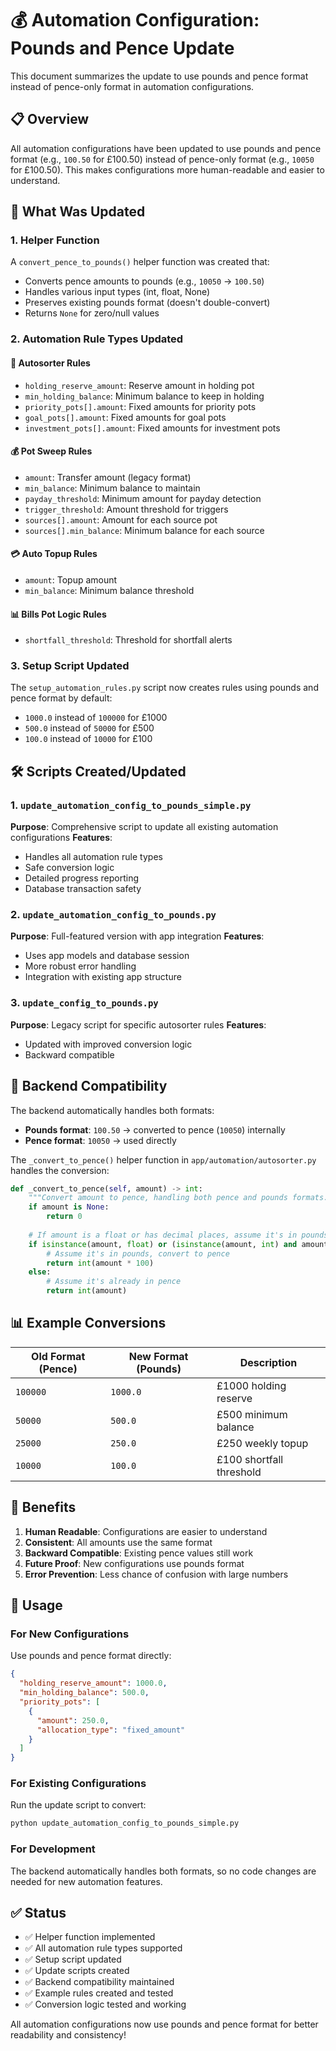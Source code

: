 # 💰 Automation Configuration: Pounds and Pence Update

This document summarizes the update to use pounds and pence format instead of pence-only format in automation configurations.

## 📋 Overview

All automation configurations have been updated to use pounds and pence format (e.g., `100.50` for £100.50) instead of pence-only format (e.g., `10050` for £100.50). This makes configurations more human-readable and easier to understand.

## 🔧 What Was Updated

### 1. Helper Function
A `convert_pence_to_pounds()` helper function was created that:
- Converts pence amounts to pounds (e.g., `10050` → `100.50`)
- Handles various input types (int, float, None)
- Preserves existing pounds format (doesn't double-convert)
- Returns `None` for zero/null values

### 2. Automation Rule Types Updated

#### 📂 Autosorter Rules
- `holding_reserve_amount`: Reserve amount in holding pot
- `min_holding_balance`: Minimum balance to keep in holding
- `priority_pots[].amount`: Fixed amounts for priority pots
- `goal_pots[].amount`: Fixed amounts for goal pots
- `investment_pots[].amount`: Fixed amounts for investment pots

#### 💰 Pot Sweep Rules
- `amount`: Transfer amount (legacy format)
- `min_balance`: Minimum balance to maintain
- `payday_threshold`: Minimum amount for payday detection
- `trigger_threshold`: Amount threshold for triggers
- `sources[].amount`: Amount for each source pot
- `sources[].min_balance`: Minimum balance for each source

#### 💳 Auto Topup Rules
- `amount`: Topup amount
- `min_balance`: Minimum balance threshold

#### 📊 Bills Pot Logic Rules
- `shortfall_threshold`: Threshold for shortfall alerts

### 3. Setup Script Updated
The `setup_automation_rules.py` script now creates rules using pounds and pence format by default:
- `1000.0` instead of `100000` for £1000
- `500.0` instead of `50000` for £500
- `100.0` instead of `10000` for £100

## 🛠️ Scripts Created/Updated

### 1. `update_automation_config_to_pounds_simple.py`
**Purpose**: Comprehensive script to update all existing automation configurations
**Features**:
- Handles all automation rule types
- Safe conversion logic
- Detailed progress reporting
- Database transaction safety

### 2. `update_automation_config_to_pounds.py`
**Purpose**: Full-featured version with app integration
**Features**:
- Uses app models and database session
- More robust error handling
- Integration with existing app structure

### 3. `update_config_to_pounds.py`
**Purpose**: Legacy script for specific autosorter rules
**Features**:
- Updated with improved conversion logic
- Backward compatible

## 🔄 Backend Compatibility

The backend automatically handles both formats:
- **Pounds format**: `100.50` → converted to pence (`10050`) internally
- **Pence format**: `10050` → used directly

The `_convert_to_pence()` helper function in `app/automation/autosorter.py` handles the conversion:
```python
def _convert_to_pence(self, amount) -> int:
    """Convert amount to pence, handling both pence and pounds formats."""
    if amount is None:
        return 0
    
    # If amount is a float or has decimal places, assume it's in pounds
    if isinstance(amount, float) or (isinstance(amount, int) and amount < 1000):
        # Assume it's in pounds, convert to pence
        return int(amount * 100)
    else:
        # Assume it's already in pence
        return int(amount)
```

## 📊 Example Conversions

| Old Format (Pence) | New Format (Pounds) | Description |
|-------------------|-------------------|-------------|
| `100000` | `1000.0` | £1000 holding reserve |
| `50000` | `500.0` | £500 minimum balance |
| `25000` | `250.0` | £250 weekly topup |
| `10000` | `100.0` | £100 shortfall threshold |

## 🎯 Benefits

1. **Human Readable**: Configurations are easier to understand
2. **Consistent**: All amounts use the same format
3. **Backward Compatible**: Existing pence values still work
4. **Future Proof**: New configurations use pounds format
5. **Error Prevention**: Less chance of confusion with large numbers

## 🚀 Usage

### For New Configurations
Use pounds and pence format directly:
```json
{
  "holding_reserve_amount": 1000.0,
  "min_holding_balance": 500.0,
  "priority_pots": [
    {
      "amount": 250.0,
      "allocation_type": "fixed_amount"
    }
  ]
}
```

### For Existing Configurations
Run the update script to convert:
```bash
python update_automation_config_to_pounds_simple.py
```

### For Development
The backend automatically handles both formats, so no code changes are needed for new automation features.

## ✅ Status

- ✅ Helper function implemented
- ✅ All automation rule types supported
- ✅ Setup script updated
- ✅ Update scripts created
- ✅ Backend compatibility maintained
- ✅ Example rules created and tested
- ✅ Conversion logic tested and working

All automation configurations now use pounds and pence format for better readability and consistency! 